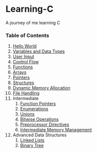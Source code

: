 # Learning-C
A journey of me learning C

<!-- 
https://github.com/AryanChand753/Learning-C/tree/main/src/intermediate/functionPointers.c
 -->

### Table of Contents
1. [Hello World](https://github.com/AryanChand753/Learning-C/tree/main/src/helloWorld.c)
2. [Variables and Data Types](https://github.com/AryanChand753/Learning-C/tree/main/src/dataTypes.c)
3. [User Input](https://github.com/AryanChand753/Learning-C/tree/main/src/userInput.c)
4. [Control Flow](https://github.com/AryanChand753/Learning-C/tree/main/src/controlFlow.c)
5. [Functions](https://github.com/AryanChand753/Learning-C/tree/main/src/functions.c)
6. [Arrays](https://github.com/AryanChand753/Learning-C/tree/main/src/arrays.c)
7. [Pointers](https://github.com/AryanChand753/Learning-C/tree/main/src/pointers.c)
8. [Structures](https://github.com/AryanChand753/Learning-C/tree/main/src/structures.c)
9. [Dynamic Memory Allocation](https://github.com/AryanChand753/Learning-C/tree/main/src/dynamicMemoryAllocation.c)
10. [File Handling](https://github.com/AryanChand753/Learning-C/tree/main/src/fileHandling.c)
11. Intermediate
    1.  [Function Pointers](https://github.com/AryanChand753/Learning-C/tree/main/src/intermediate/functionPointers.c)
    2.  [Enumerations](https://github.com/AryanChand753/Learning-C/tree/main/src/intermediate/enumerations.c)
    3.  [Unions](https://github.com/AryanChand753/Learning-C/tree/main/src/intermediate/unions.c)
    4.  [Bitwise Operations](https://github.com/AryanChand753/Learning-C/tree/main/src/intermediate/bitwiseOperations.c)
    5.  [Preprocessor Directives](https://github.com/AryanChand753/Learning-C/tree/main/src/intermediate/preprocessorDirectives.c)
    6.  [Intermediate Memory Management](https://github.com/AryanChand753/Learning-C/tree/main/src/intermediate/memoryManagement.c)
12. Advanced Data Structures
    1.  [Linked Lists](https://github.com/AryanChand753/Learning-C/tree/main/src/advancedDataStructures/linkedLists.c)
    2.  [Binary Tree](https://github.com/AryanChand753/Learning-C/tree/main/src/advancedDataStructures/binaryTree.c)